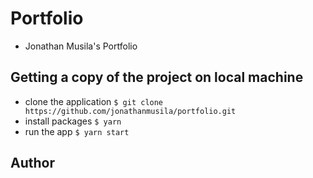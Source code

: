 # Portfolio
- Jonathan Musila's Portfolio

## Getting a copy of the project on local machine
- clone the application `$ git clone https://github.com/jonathanmusila/portfolio.git`
- install packages `$ yarn`
- run the app `$ yarn start`

## Author 